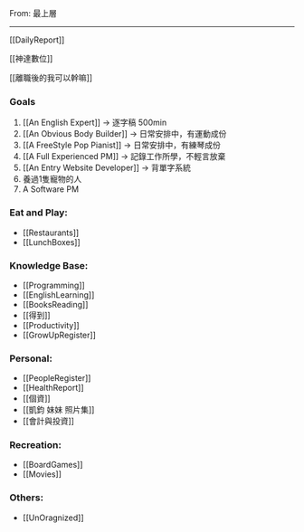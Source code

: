 From: 最上層

---

[[DailyReport]]

[[神達數位]]

[[離職後的我可以幹嘛]]

### Goals
1. [[An English Expert]] → 逐字稿 500min
2. [[An Obvious Body Builder]] → 日常安排中，有運動成份
3. [[A FreeStyle Pop Pianist]] → 日常安排中，有練琴成份
5. [[A Full Experienced PM]] → 記錄工作所學，不輕言放棄
6. [[An Entry Website Developer]] → 背單字系統
7. 養過1隻寵物的人
8. A Software PM


### Eat and Play:
- [[Restaurants]]
- [[LunchBoxes]]

### Knowledge Base:
- [[Programming]]
- [[EnglishLearning]]
- [[BooksReading]]
- [[得到]]
- [[Productivity]]
- [[GrowUpRegister]]

### Personal: 
- [[PeopleRegister]]
- [[HealthReport]]
- [[個資]]
- [[凱鈞 妹妹 照片集]]
- [[會計與投資]]

### Recreation: 
 - [[BoardGames]]
 - [[Movies]]

### Others:
- [[UnOragnized]]





